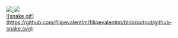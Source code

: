 <div>
<a href="https://github.com/filipevalentim">
<img loading="lazy" height="180em" src="https://github-readme-stats.vercel.app/api/top-langs/?username=filipevalentim&layout=compact&langs_count=7&theme=dark"/>
<img loading="lazy" height="180em" src="https://github-readme-stats.vercel.app/api?username=filipevalentim&show_icons=true&theme=dark&include_all_commits=true&count_private=true"/>
</div>
![snake gif](https://github.com/filipevalentim/filipevalentim/blob/output/github-snake.svg)
